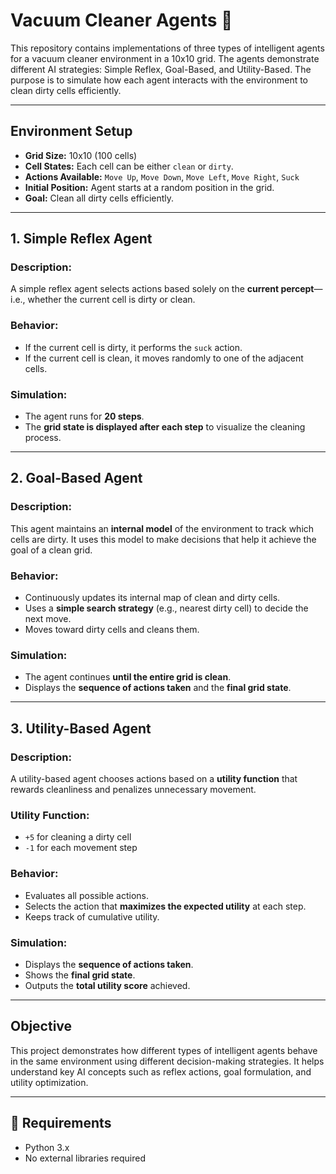 # Vacuum Cleaner Agents 🧹

This repository contains implementations of three types of intelligent agents for a vacuum cleaner environment in a 10x10 grid. The agents demonstrate different AI strategies: Simple Reflex, Goal-Based, and Utility-Based. The purpose is to simulate how each agent interacts with the environment to clean dirty cells efficiently.

---

## Environment Setup

- **Grid Size:** 10x10 (100 cells)
- **Cell States:** Each cell can be either `clean` or `dirty`.
- **Actions Available:** `Move Up`, `Move Down`, `Move Left`, `Move Right`, `Suck`
- **Initial Position:** Agent starts at a random position in the grid.
- **Goal:** Clean all dirty cells efficiently.

---

## 1. Simple Reflex Agent

### Description:
A simple reflex agent selects actions based solely on the **current percept**—i.e., whether the current cell is dirty or clean.

### Behavior:
- If the current cell is dirty, it performs the `suck` action.
- If the current cell is clean, it moves randomly to one of the adjacent cells.

### Simulation:
- The agent runs for **20 steps**.
- The **grid state is displayed after each step** to visualize the cleaning process.

---

## 2. Goal-Based Agent

### Description:
This agent maintains an **internal model** of the environment to track which cells are dirty. It uses this model to make decisions that help it achieve the goal of a clean grid.

### Behavior:
- Continuously updates its internal map of clean and dirty cells.
- Uses a **simple search strategy** (e.g., nearest dirty cell) to decide the next move.
- Moves toward dirty cells and cleans them.

### Simulation:
- The agent continues **until the entire grid is clean**.
- Displays the **sequence of actions taken** and the **final grid state**.

---

## 3. Utility-Based Agent

### Description:
A utility-based agent chooses actions based on a **utility function** that rewards cleanliness and penalizes unnecessary movement.

### Utility Function:
- `+5` for cleaning a dirty cell
- `-1` for each movement step

### Behavior:
- Evaluates all possible actions.
- Selects the action that **maximizes the expected utility** at each step.
- Keeps track of cumulative utility.

### Simulation:
- Displays the **sequence of actions taken**.
- Shows the **final grid state**.
- Outputs the **total utility score** achieved.

---

## Objective

This project demonstrates how different types of intelligent agents behave in the same environment using different decision-making strategies. It helps understand key AI concepts such as reflex actions, goal formulation, and utility optimization.

---

## 📌 Requirements

- Python 3.x
- No external libraries required
